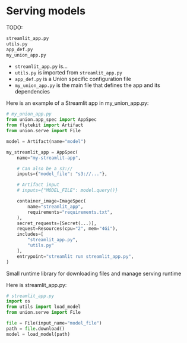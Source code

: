 # Serving models

TODO:

```bash
streamlit_app.py
utils.py
app_def.py
my_union_app.py
```

* `streamlit_app.py` is...
* `utils.py` is imported from `streamlit_app.py`
* `app_def.py` is a Union specific configuration file
* `my_union_app.py` is the main file that defines the app and its dependencies

Here is an example of a Streamlit app in my_union_app.py:

```python
# my_union_app.py
from union.app_spec import AppSpec
from flytekit import Artifact
from union.serve import File

model = Artifact(name="model")

my_streamlit_app = AppSpec(
    name="my-streamlit-app",

    # Can also be a s3://
    inputs={"model_file": "s3://..."},

    # Artifact input
    # inputs={"MODEL_FILE": model.query()}

    container_image=ImageSpec(
        name="streamlit_app",
        requirements="requirements.txt",
    ),
    secret_requests=[Secret(...)],
    request=Resources(cpu="2", mem="4Gi"),
    includes=[
        "streamlit_app.py",
        "utils.py"
    ],
    entrypoint="streamlit run streamlit_app.py",
)
```

Small runtime library for downloading files and manage serving runtime


Here is streamlit_app.py:

```python
# streamlit_app.py
import os
from utils import load_model
from union.serve import File

file = File(input_name="model_file")
path = file.download()
model = load_model(path)
```
